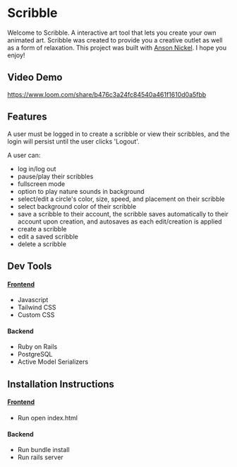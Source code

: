 # Scribble
Welcome to Scribble. A interactive art tool that lets you create your own animated art.
Scribble was created to provide you a creative outlet as well as a form of relaxation. This project was built with [Anson Nickel](https://github.com/anickel101). I hope you enjoy!

## Video Demo

https://www.loom.com/share/b476c3a24fc84540a461f1610d0a5fbb

## Features

A user must be logged in to create a scribble or view their scribbles, and the login will persist until the user clicks 'Logout'. 

A user can:

- log in/log out
- pause/play their scribbles
- fullscreen mode
- option to play nature sounds in background
- select/edit a circle's color, size, speed, and placement on their scribble
- select background color of their scribble
- save a scribble to their account, the scribble saves automatically to their account upon creation, and autosaves as each edit/creation is applied
- create a scribble
- edit a saved scribble
- delete a scribble

## Dev Tools

#### [Frontend](https://github.com/slurio/Scribbles-Frontend)

- Javascript
- Tailwind CSS
- Custom CSS

#### Backend

- Ruby on Rails
- PostgreSQL
- Active Model Serializers

## Installation Instructions

#### [Frontend](https://github.com/slurio/Scribbles-Frontend)
- Run open index.html

#### Backend
- Run bundle install
- Run rails server  
